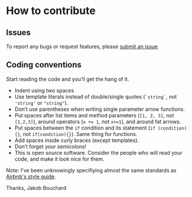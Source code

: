 # How to contribute

## Issues

To report any bugs or request features, please [submit an issue](https://github.com/jakobbouchard/yadob/issues/new/choose).

## Coding conventions

Start reading the code and you'll get the hang of it.

  * Indent using two spaces
  * Use template literals instead of double/single quotes (`` `string` ``, not `'string'` or `"string"`).
  * Don’t use parentheses when writing single parameter arrow functions.
  * Put spaces after list items and method parameters (`[1, 2, 3]`, not `[1,2,3]`), around operators (`x += 1`, not `x+=1`), and around fat arrows.
  * Put spaces between the `if` condition and its statement (`if (condition) {}`, not `if(condition){}`). Same thing for functions.
  * Add spaces inside curly braces (except templates).
  * Don’t forget your semicolons!
  * This is open source software. Consider the people who will read your code, and make it look nice for them.
  
Note: I've been unknowingly specifiying almost the same standards as [Airbnb's style guide](https://github.com/airbnb/javascript).

Thanks,
Jakob Bouchard
